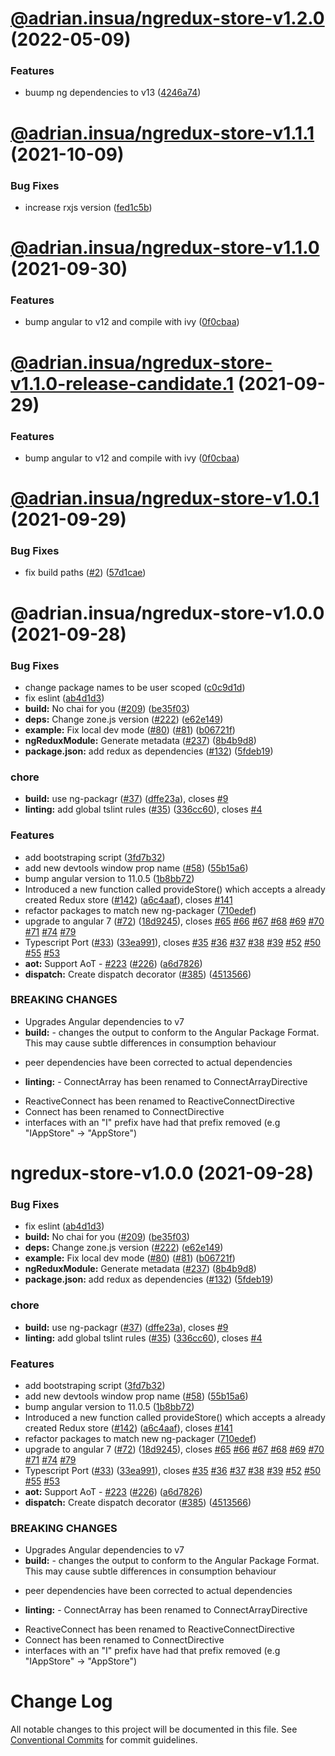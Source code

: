# [@adrian.insua/ngredux-store-v1.2.0](https://github.com/AdrianInsua/platform/compare/@adrian.insua/ngredux-store-v1.1.1...@adrian.insua/ngredux-store-v1.2.0) (2022-05-09)


### Features

* buump ng dependencies to v13 ([4246a74](https://github.com/AdrianInsua/platform/commit/4246a74be46ea6e84312a1981efc34622482f353))

# [@adrian.insua/ngredux-store-v1.1.1](https://github.com/AdrianInsua/platform/compare/@adrian.insua/ngredux-store-v1.1.0...@adrian.insua/ngredux-store-v1.1.1) (2021-10-09)


### Bug Fixes

* increase rxjs version ([fed1c5b](https://github.com/AdrianInsua/platform/commit/fed1c5b4383da1aff89c891be4a43f495c341bc9))

# [@adrian.insua/ngredux-store-v1.1.0](https://github.com/AdrianInsua/platform/compare/@adrian.insua/ngredux-store-v1.0.1...@adrian.insua/ngredux-store-v1.1.0) (2021-09-30)


### Features

* bump angular to v12 and compile with ivy ([0f0cbaa](https://github.com/AdrianInsua/platform/commit/0f0cbaa1977f8f93684b9c9163246f452dd1bacd))

# [@adrian.insua/ngredux-store-v1.1.0-release-candidate.1](https://github.com/AdrianInsua/platform/compare/@adrian.insua/ngredux-store-v1.0.1...@adrian.insua/ngredux-store-v1.1.0-release-candidate.1) (2021-09-29)


### Features

* bump angular to v12 and compile with ivy ([0f0cbaa](https://github.com/AdrianInsua/platform/commit/0f0cbaa1977f8f93684b9c9163246f452dd1bacd))

# [@adrian.insua/ngredux-store-v1.0.1](https://github.com/AdrianInsua/platform/compare/@adrian.insua/ngredux-store-v1.0.0...@adrian.insua/ngredux-store-v1.0.1) (2021-09-29)


### Bug Fixes

* fix build paths ([#2](https://github.com/AdrianInsua/platform/issues/2)) ([57d1cae](https://github.com/AdrianInsua/platform/commit/57d1cae0f159e91224ef563d0b2f3ceddf2fad52))

# @adrian.insua/ngredux-store-v1.0.0 (2021-09-28)


### Bug Fixes

* change package names to be user scoped ([c0c9d1d](https://github.com/AdrianInsua/platform/commit/c0c9d1d87bc40078c5da8dd5c3ab2ffab1ccc54a))
* fix eslint ([ab4d1d3](https://github.com/AdrianInsua/platform/commit/ab4d1d335d90ecdba5df3c517fff1eb37719a13f))
* **build:** No chai for you ([#209](https://github.com/AdrianInsua/platform/issues/209)) ([be35f03](https://github.com/AdrianInsua/platform/commit/be35f0307b15e48fc686f441864a25cf3160758e))
* **deps:** Change zone.js version ([#222](https://github.com/AdrianInsua/platform/issues/222)) ([e62e149](https://github.com/AdrianInsua/platform/commit/e62e1495ea58e3e59dfc517aa60ad3f4e0b13563))
* **example:** Fix local dev mode ([#80](https://github.com/AdrianInsua/platform/issues/80)) ([#81](https://github.com/AdrianInsua/platform/issues/81)) ([b06721f](https://github.com/AdrianInsua/platform/commit/b06721fcdf294d528c6e675fd2dd28c6cc8257a7))
* **ngReduxModule:** Generate metadata ([#237](https://github.com/AdrianInsua/platform/issues/237)) ([8b4b9d8](https://github.com/AdrianInsua/platform/commit/8b4b9d87fa1bf797267bb92667c3a6c18c30e81a))
* **package.json:** add redux as dependencies ([#132](https://github.com/AdrianInsua/platform/issues/132)) ([5fdeb19](https://github.com/AdrianInsua/platform/commit/5fdeb19e2373d09644182f06e9fae0b6ba7d5c20))


### chore

* **build:** use ng-packagr ([#37](https://github.com/AdrianInsua/platform/issues/37)) ([dffe23a](https://github.com/AdrianInsua/platform/commit/dffe23ade3417bdb5f58cecdf760039be771bc92)), closes [#9](https://github.com/AdrianInsua/platform/issues/9)
* **linting:** add global tslint rules ([#35](https://github.com/AdrianInsua/platform/issues/35)) ([336cc60](https://github.com/AdrianInsua/platform/commit/336cc60921119bc5f5c7d22d9a364db93fef244b)), closes [#4](https://github.com/AdrianInsua/platform/issues/4)


### Features

* add bootstraping script ([3fd7b32](https://github.com/AdrianInsua/platform/commit/3fd7b32faf69346e020eb5f991ffba47e445c243))
* add new devtools window prop name ([#58](https://github.com/AdrianInsua/platform/issues/58)) ([55b15a6](https://github.com/AdrianInsua/platform/commit/55b15a66731f42709a174e95e65555b3f9180428))
* bump angular version to 11.0.5 ([1b8bb72](https://github.com/AdrianInsua/platform/commit/1b8bb72a0fea50c583dc9d943dac5506a2ba0ff4))
* Introduced a new function called provideStore() which accepts a already created Redux store ([#142](https://github.com/AdrianInsua/platform/issues/142)) ([a6c4aaf](https://github.com/AdrianInsua/platform/commit/a6c4aafe241fb6fb797c591db84b2c11bba1bd09)), closes [#141](https://github.com/AdrianInsua/platform/issues/141)
* refactor packages to match new ng-packager ([710edef](https://github.com/AdrianInsua/platform/commit/710edefc2d23b0a731254c3af16969331036d94f))
* upgrade to angular 7 ([#72](https://github.com/AdrianInsua/platform/issues/72)) ([18d9245](https://github.com/AdrianInsua/platform/commit/18d924563618988f949c47b74d567e7c9f75e605)), closes [#65](https://github.com/AdrianInsua/platform/issues/65) [#66](https://github.com/AdrianInsua/platform/issues/66) [#67](https://github.com/AdrianInsua/platform/issues/67) [#68](https://github.com/AdrianInsua/platform/issues/68) [#69](https://github.com/AdrianInsua/platform/issues/69) [#70](https://github.com/AdrianInsua/platform/issues/70) [#71](https://github.com/AdrianInsua/platform/issues/71) [#74](https://github.com/AdrianInsua/platform/issues/74) [#79](https://github.com/AdrianInsua/platform/issues/79)
* Typescript Port ([#33](https://github.com/AdrianInsua/platform/issues/33)) ([33ea991](https://github.com/AdrianInsua/platform/commit/33ea9915dddc37f87d4ec96b4d0b0a7753be9e45)), closes [#35](https://github.com/AdrianInsua/platform/issues/35) [#36](https://github.com/AdrianInsua/platform/issues/36) [#37](https://github.com/AdrianInsua/platform/issues/37) [#38](https://github.com/AdrianInsua/platform/issues/38) [#39](https://github.com/AdrianInsua/platform/issues/39) [#52](https://github.com/AdrianInsua/platform/issues/52) [#50](https://github.com/AdrianInsua/platform/issues/50) [#55](https://github.com/AdrianInsua/platform/issues/55) [#53](https://github.com/AdrianInsua/platform/issues/53)
* **aot:** Support AoT - [#223](https://github.com/AdrianInsua/platform/issues/223) ([#226](https://github.com/AdrianInsua/platform/issues/226)) ([a6d7826](https://github.com/AdrianInsua/platform/commit/a6d7826c1127c2c04b55ec34f05f6d541b76ea81))
* **dispatch:** Create dispatch decorator ([#385](https://github.com/AdrianInsua/platform/issues/385)) ([4513566](https://github.com/AdrianInsua/platform/commit/45135665980e4331648bc40cc91284f5f69e358b))


### BREAKING CHANGES

* Upgrades Angular dependencies to v7
* **build:** - changes the output to conform to the Angular Package Format. This may cause subtle differences in consumption behaviour
- peer dependencies have been corrected to actual dependencies
* **linting:** - ConnectArray has been renamed to ConnectArrayDirective
- ReactiveConnect has been renamed to ReactiveConnectDirective
- Connect has been renamed to ConnectDirective
- interfaces with an "I" prefix have had that prefix removed (e.g "IAppStore" -> "AppStore")

# ngredux-store-v1.0.0 (2021-09-28)


### Bug Fixes

* fix eslint ([ab4d1d3](https://github.com/AdrianInsua/platform/commit/ab4d1d335d90ecdba5df3c517fff1eb37719a13f))
* **build:** No chai for you ([#209](https://github.com/AdrianInsua/platform/issues/209)) ([be35f03](https://github.com/AdrianInsua/platform/commit/be35f0307b15e48fc686f441864a25cf3160758e))
* **deps:** Change zone.js version ([#222](https://github.com/AdrianInsua/platform/issues/222)) ([e62e149](https://github.com/AdrianInsua/platform/commit/e62e1495ea58e3e59dfc517aa60ad3f4e0b13563))
* **example:** Fix local dev mode ([#80](https://github.com/AdrianInsua/platform/issues/80)) ([#81](https://github.com/AdrianInsua/platform/issues/81)) ([b06721f](https://github.com/AdrianInsua/platform/commit/b06721fcdf294d528c6e675fd2dd28c6cc8257a7))
* **ngReduxModule:** Generate metadata ([#237](https://github.com/AdrianInsua/platform/issues/237)) ([8b4b9d8](https://github.com/AdrianInsua/platform/commit/8b4b9d87fa1bf797267bb92667c3a6c18c30e81a))
* **package.json:** add redux as dependencies ([#132](https://github.com/AdrianInsua/platform/issues/132)) ([5fdeb19](https://github.com/AdrianInsua/platform/commit/5fdeb19e2373d09644182f06e9fae0b6ba7d5c20))


### chore

* **build:** use ng-packagr ([#37](https://github.com/AdrianInsua/platform/issues/37)) ([dffe23a](https://github.com/AdrianInsua/platform/commit/dffe23ade3417bdb5f58cecdf760039be771bc92)), closes [#9](https://github.com/AdrianInsua/platform/issues/9)
* **linting:** add global tslint rules ([#35](https://github.com/AdrianInsua/platform/issues/35)) ([336cc60](https://github.com/AdrianInsua/platform/commit/336cc60921119bc5f5c7d22d9a364db93fef244b)), closes [#4](https://github.com/AdrianInsua/platform/issues/4)


### Features

* add bootstraping script ([3fd7b32](https://github.com/AdrianInsua/platform/commit/3fd7b32faf69346e020eb5f991ffba47e445c243))
* add new devtools window prop name ([#58](https://github.com/AdrianInsua/platform/issues/58)) ([55b15a6](https://github.com/AdrianInsua/platform/commit/55b15a66731f42709a174e95e65555b3f9180428))
* bump angular version to 11.0.5 ([1b8bb72](https://github.com/AdrianInsua/platform/commit/1b8bb72a0fea50c583dc9d943dac5506a2ba0ff4))
* Introduced a new function called provideStore() which accepts a already created Redux store ([#142](https://github.com/AdrianInsua/platform/issues/142)) ([a6c4aaf](https://github.com/AdrianInsua/platform/commit/a6c4aafe241fb6fb797c591db84b2c11bba1bd09)), closes [#141](https://github.com/AdrianInsua/platform/issues/141)
* refactor packages to match new ng-packager ([710edef](https://github.com/AdrianInsua/platform/commit/710edefc2d23b0a731254c3af16969331036d94f))
* upgrade to angular 7 ([#72](https://github.com/AdrianInsua/platform/issues/72)) ([18d9245](https://github.com/AdrianInsua/platform/commit/18d924563618988f949c47b74d567e7c9f75e605)), closes [#65](https://github.com/AdrianInsua/platform/issues/65) [#66](https://github.com/AdrianInsua/platform/issues/66) [#67](https://github.com/AdrianInsua/platform/issues/67) [#68](https://github.com/AdrianInsua/platform/issues/68) [#69](https://github.com/AdrianInsua/platform/issues/69) [#70](https://github.com/AdrianInsua/platform/issues/70) [#71](https://github.com/AdrianInsua/platform/issues/71) [#74](https://github.com/AdrianInsua/platform/issues/74) [#79](https://github.com/AdrianInsua/platform/issues/79)
* Typescript Port ([#33](https://github.com/AdrianInsua/platform/issues/33)) ([33ea991](https://github.com/AdrianInsua/platform/commit/33ea9915dddc37f87d4ec96b4d0b0a7753be9e45)), closes [#35](https://github.com/AdrianInsua/platform/issues/35) [#36](https://github.com/AdrianInsua/platform/issues/36) [#37](https://github.com/AdrianInsua/platform/issues/37) [#38](https://github.com/AdrianInsua/platform/issues/38) [#39](https://github.com/AdrianInsua/platform/issues/39) [#52](https://github.com/AdrianInsua/platform/issues/52) [#50](https://github.com/AdrianInsua/platform/issues/50) [#55](https://github.com/AdrianInsua/platform/issues/55) [#53](https://github.com/AdrianInsua/platform/issues/53)
* **aot:** Support AoT - [#223](https://github.com/AdrianInsua/platform/issues/223) ([#226](https://github.com/AdrianInsua/platform/issues/226)) ([a6d7826](https://github.com/AdrianInsua/platform/commit/a6d7826c1127c2c04b55ec34f05f6d541b76ea81))
* **dispatch:** Create dispatch decorator ([#385](https://github.com/AdrianInsua/platform/issues/385)) ([4513566](https://github.com/AdrianInsua/platform/commit/45135665980e4331648bc40cc91284f5f69e358b))


### BREAKING CHANGES

* Upgrades Angular dependencies to v7
* **build:** - changes the output to conform to the Angular Package Format. This may cause subtle differences in consumption behaviour
- peer dependencies have been corrected to actual dependencies
* **linting:** - ConnectArray has been renamed to ConnectArrayDirective
- ReactiveConnect has been renamed to ReactiveConnectDirective
- Connect has been renamed to ConnectDirective
- interfaces with an "I" prefix have had that prefix removed (e.g "IAppStore" -> "AppStore")

# Change Log

All notable changes to this project will be documented in this file.
See [Conventional Commits](https://conventionalcommits.org) for commit guidelines.
